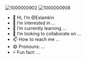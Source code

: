 ![1000000902](https://github.com/user-attachments/assets/634c5ec4-9076-4e47-8f80-05a9cd6b33fa)
![1000000908](https://github.com/user-attachments/assets/fff71f39-e873-4bb1-9584-1b68411b6f62)
- 👋 Hi, I’m @Eslamkin
- 👀 I’m interested in ...
- 🌱 I’m currently learning ...
- 💞️ I’m looking to collaborate on ...
- 📫 How to reach me ...
- 😄 Pronouns: ...
- ⚡ Fun fact: ...

<!---
Eslamkin/Eslamkin is a ✨ special ✨ repository because its `README.md` (this file) appears on your GitHub profile.
You can click the Preview link to take a look at your changes.
--->
